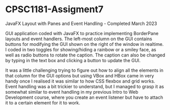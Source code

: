 # CPSC1181-Assigment7
JavaFX Layout with Panes and Event Handling - Completed March 2023


GUI application coded with JavaFX to practice implementing BorderPane layouts and event handlers. The left-most column on the GUI contains buttons for modifying the GUI shown on the right of the window in realtime. I coded in two toggles for showing/hiding a rainbow or a smiley face, as well as radio buttons to rotate the caption. The caption can also be changed by typing in the text box and clicking a button to update the GUI.

It was a little challenging trying to figure out how to align all the elements in that column for the GUI options but using VBox and HBox came in very handy once I realised it was similar to how CSS flexbox and grid works. Event handling was a bit trickier to understand, but I managed to grasp it as somewhat similar to event handling in my previous Intro to Web Development course, where you create an event listener but have to attach it to a certain element for it to work.
